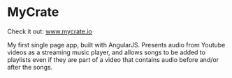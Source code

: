 # MyCrate
Check it out: www.mycrate.io

My first single page app, built with AngularJS. Presents audio from Youtube videos as a streaming music player, and allows songs to be added to playlists even if they are part of a video that contains audio before and/or after the songs.
